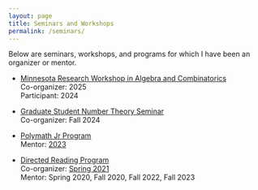 ```yaml
---
layout: page
title: Seminars and Workshops
permalink: /seminars/
---
```


Below are seminars, workshops, and programs for which I have been an organizer or mentor.

- [Minnesota Research Workshop in Algebra and Combinatorics](https://sites.google.com/umn.edu/mrwac/home)  
Co-organizer: 2025  
Participant: 2024

- [Graduate Student Number Theory Seminar](https://sites.google.com/view/marcellamanivel/home/number-theory-seminar)  
Co-organizer: Fall 2024

- [Polymath Jr Program](https://geometrynyc.wixsite.com/polymathreu)  
Mentor: [2023](https://geometrynyc.wixsite.com/polymathreu/results2023)

- [Directed Reading Program](https://sites.google.com/umn.edu/mathdrp/home)  
Co-organizer: [Spring 2021](https://www-users.cse.umn.edu/~mahrud/drp/)  
Mentor: Spring 2020, Fall 2020, Fall 2022, Fall 2023